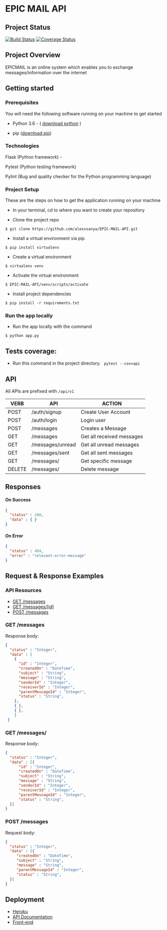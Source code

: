 # EPIC MAIL API

## Project Status
[![Build Status](https://travis-ci.org/alexxsanya/EPIC-MAIL-API.svg?branch=develop)](https://travis-ci.org/alexxsanya/EPIC-MAIL-API)
[![Coverage Status](https://coveralls.io/repos/github/alexxsanya/EPIC-MAIL-API/badge.svg?branch=develop)](https://coveralls.io/github/alexxsanya/EPIC-MAIL-API?branch=develop)

## Project Overview

EPICMAIL is an online system which enables you to exchange messages/information over the internet



## Getting started

### Prerequisites

You will need the following software running on your machine to get started

* Python 3.6  - ( [download python](https://www.python.org/getit/) )

* pip ([download pip](https://pip.pypa.io/en/stable/reference/pip_download/))


### Technologies

Flask (Python framework) -

Pytest (Python testing framework)

Pylint (Bug and quality checker for the Python programming language)

### Project Setup
These are the steps on how to get the application running on your machine

 - In your terminal, cd to where you want to create your repository

- Clone the project repo
```
$ git clone https://github.com/alexxsanya/EPIC-MAIL-API.git
```

- Install a virtual environment via pip
``` 
$ pip install virtualenv 
```

- Create a virtual environment
```
$ virtualenv venv
```
- Activate the virtual environment
```
$ EPIC-MAIL-API/venv/scripts/activate
```

- Install project dependencies 

```
$ pip install -r requirements.txt
```

### Run the app locally

- Run the app locally with the command

```
$ python app.py
```

## Tests coverage:

*  Run this command in the project directory.
  ``` pytest --cov=api```



## API

All APIs are prefixed with  `/api/v1`

| VERB   | API                    | ACTION                    |
| ------ | ---------------------- | ------------------------- |
| POST   | /auth/signup           | Create User Account       |
| POST   | /auth/login            | Login user                |
| POST   | /messages              | Creates a Message         |
| GET    | /messages              | Get all received messages |
| GET    | /messages/unread       | Get all unread messages   |
| GET    | /messages/sent         | Get all sent messages     |
| GET    | /messages/<message-id> | Get specific message      |
| DELETE | /messages/<message-id> | Delete message            |



## Responses

#### On Success

```json
{
  "status" : 200, 
  "data" : { }
}

```

#### On Error

```json
{
  "status" : 404,
  "error" : "relevant-error-message"
}

```

## Request & Response Examples

### API Resources

- [GET /messages](#get-messages)
- [GET /messages/[id]](#get-messagesid)
- [POST /messages](#post-messenges)

### GET /messages

Response body:

```json
{
  "status" : "Integer", 
  "data" : [
    {
      "id" : "Integer", 
      "createdOn" : "DateTime",
      "subject" : "String",
      "message" : "String",
      "senderId" : "Integer",
      "receiverId" : "Integer",
      "parentMessageId" : "Integer",
      "status" : "String",
    }, 
    { },
    { },
    ]
 }
```

### GET /messages/<id>

Response body:

```json
{
  "status" : "Integer", 
  "data" : [{
      "id" : "Integer", 
      "createdOn" : "DateTime",
      "subject" : "String",
      "message" : "String",
      "senderId" : "Integer",
      "receiverId" : "Integer",
      "parentMessageId" : "Integer",
      "status" : "String",
  }]
}

```

### POST /messages

Request body:

```json
{
  "status" : "Integer", 
  "data" : [{
     "createdOn" : "DateTime",        
     "subject" : "String",
     "message" : "String",
     "parentMessageId" : "Integer",
     "status" : "String",
  }]
}

```



## Deployment

*  [Heroku](https://api-epicmail.herokuapp.com/api/v1/)
*  [API Documentation](https://api-epicmail.herokuapp.com/api/v1/doc)
*  [Front-end](https://api-epicmail-v2.herokuapp.com/login.html)

